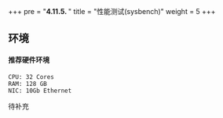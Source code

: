 +++
pre = "<b>4.11.5. </b>"
title = "性能测试(sysbench)"
weight = 5
+++

## 环境

#### 推荐硬件环境

```
CPU: 32 Cores
RAM: 128 GB
NIC: 10Gb Ethernet
```
待补充